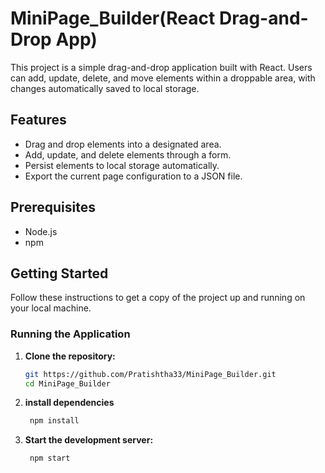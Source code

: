 # MiniPage_Builder(React Drag-and-Drop App)

This project is a simple drag-and-drop application built with React. Users can add, update, delete, and move elements within a droppable area, with changes automatically saved to local storage.

## Features

- Drag and drop elements into a designated area.
- Add, update, and delete elements through a form.
- Persist elements to local storage automatically.
- Export the current page configuration to a JSON file.

## Prerequisites

- Node.js 
- npm 

## Getting Started

Follow these instructions to get a copy of the project up and running on your local machine.

### Running the Application

1. **Clone the repository:**

   ```sh
   git https://github.com/Pratishtha33/MiniPage_Builder.git
   cd MiniPage_Builder

   
2. **install dependencies**
   ```sh
    npm install
   
3. **Start the development server:**
    ```sh
     npm start
    

